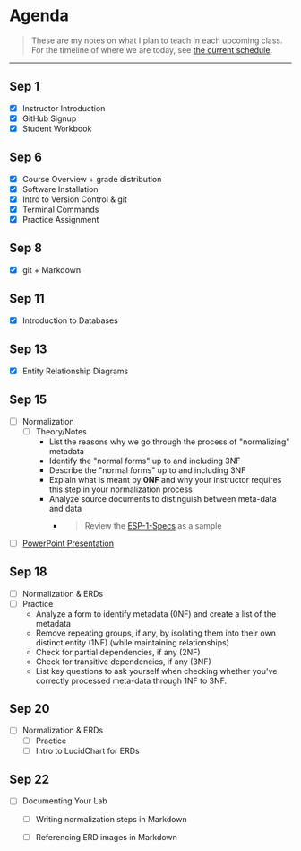 # Agenda

> These are my notes on what I plan to teach in each upcoming class. For the timeline of where we are today, see [the current schedule](./README.md#schedule).

----

## Sep 1

- [x] Instructor Introduction
- [x] GitHub Signup
- [x] Student Workbook

## Sep 6

- [x] Course Overview + grade distribution
- [x] Software Installation
- [x] Intro to Version Control & git
- [x] Terminal Commands
- [x] Practice Assignment

## Sep 8

- [x] git + Markdown

## Sep 11

- [x] Introduction to Databases

## Sep 13

- [x] Entity Relationship Diagrams

## Sep 15

- [ ] Normalization
  - [ ] Theory/Notes
    - List the reasons why we go through the process of "normalizing" metadata
    - Identify the "normal forms" up to and including 3NF
    - Describe the "normal forms" up to and including 3NF
    - Explain what is meant by **0NF** and why your instructor requires this step in your normalization process
    - Analyze source documents to distinguish between meta-data and data
      - > Review the [ESP-1-Specs](/Design/ESP-1-Specs.pdf) as a sample
 - [ ] [PowerPoint Presentation](/Design/ESP-1-Normalization.pptx)

## Sep 18

- [ ] Normalization & ERDs
 - [ ] Practice
    - Analyze a form to identify metadata (0NF) and create a list of the metadata
    - Remove repeating groups, if any, by isolating them into their own distinct entity (1NF) (while maintaining relationships)
    - Check for partial dependencies, if any (2NF)
    - Check for transitive dependencies, if any (3NF)
    - List key questions to ask yourself when checking whether you've correctly processed meta-data through 1NF to 3NF.


## Sep 20

- [ ] Normalization & ERDs
  - [ ] Practice
  - [ ] Intro to LucidChart for ERDs

## Sep 22

- [ ] Documenting Your Lab
  - [ ] Writing normalization steps in Markdown
  - [ ] Referencing ERD images in Markdown

